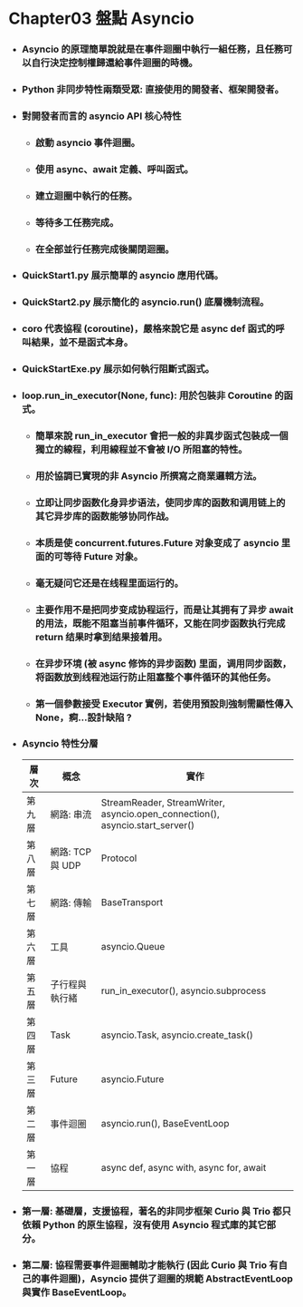 Chapter03 盤點 Asyncio
=====
* ### Asyncio 的原理簡單說就是在事件迴圈中執行一組任務，且任務可以自行決定控制權歸還給事件迴圈的時機。
* ### Python 非同步特性兩類受眾: 直接使用的開發者、框架開發者。
* ### 對開發者而言的 asyncio API 核心特性
    * ### 啟動 asyncio 事件迴圈。
    * ### 使用 async、await 定義、呼叫函式。
    * ### 建立迴圈中執行的任務。
    * ### 等待多工任務完成。
    * ### 在全部並行任務完成後關閉迴圈。
* ### QuickStart1.py 展示簡單的 asyncio 應用代碼。
* ### QuickStart2.py 展示簡化的 asyncio.run() 底層機制流程。
* ### coro 代表協程 (coroutine)，嚴格來說它是 async def 函式的呼叫結果，並不是函式本身。
* ### QuickStartExe.py 展示如何執行阻斷式函式。
* ### loop.run_in_executor(None, func): 用於包裝非 Coroutine 的函式。
    * ### 簡單來說 run_in_executor 會把一般的非異步函式包裝成一個獨立的線程，利用線程並不會被 I/O 所阻塞的特性。
    * ### 用於協調已實現的非 Asyncio 所撰寫之商業邏輯方法。
    * ### 立即让同步函数化身异步语法，使同步库的函数和调用链上的其它异步库的函数能够协同作战。
    * ### 本质是使 concurrent.futures.Future 对象变成了 asyncio 里面的可等待 Future 对象。
    * ### 毫无疑问它还是在线程里面运行的。
    * ### 主要作用不是把同步变成协程运行，而是让其拥有了异步 await 的用法，既能不阻塞当前事件循环，又能在同步函数执行完成 return 结果时拿到结果接着用。
    * ### 在异步环境 (被 async 修饰的异步函数) 里面，调用同步函数，将函数放到线程池运行防止阻塞整个事件循环的其他任务。
    * ### 第一個參數接受 Executor 實例，若使用預設則強制需顯性傳入 None，痾...設計缺陷 ?
* ### Asyncio 特性分層
    | 層次 | 概念 | 實作 |
    | --- | --- | --- |
    | 第九層 | 網路: 串流 | StreamReader, StreamWriter, asyncio.open_connection(), asyncio.start_server() |
    | 第八層 | 網路: TCP 與 UDP | Protocol |
    | 第七層 | 網路: 傳輸 | BaseTransport |
    | 第六層 | 工具 | asyncio.Queue |
    | 第五層 | 子行程與執行緒 | run_in_executor(), asyncio.subprocess |
    | 第四層 | Task | asyncio.Task, asyncio.create_task() |
    | 第三層 | Future | asyncio.Future |
    | 第二層 | 事件迴圈 | asyncio.run(), BaseEventLoop |
    | 第一層 | 協程 | async def, async with, async for, await |
* ### 第一層: 基礎層，支援協程，著名的非同步框架 Curio 與 Trio 都只依賴 Python 的原生協程，沒有使用 Asyncio 程式庫的其它部分。
* ### 第二層: 協程需要事件迴圈輔助才能執行 (因此 Curio 與 Trio 有自己的事件迴圈)，Asyncio 提供了迴圈的規範 AbstractEventLoop 與實作 BaseEventLoop。
<br />
